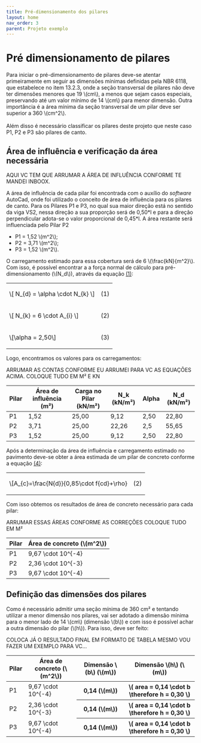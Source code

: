 ```yaml
---
title: Pré-dimensionamento dos pilares
layout: home
nav_order: 3
parent: Projeto exemplo
---
```


<!--Don't delete this script-->
<script src = "https://polyfill.io/v3/polyfill.min.js?features=es6"></script>
<script id = "MathJax-script" async src="https://cdn.jsdelivr.net/npm/mathjax@3/es5/tex-mml-chtml.js"></script>
<!--Don't delete this script-->

<h1>Pré dimensionamento de pilares</h1>

<p aligin = "justify">
Para iniciar o pré-dimensionamento de pilares deve-se atentar primeiramente em seguir as dimensões mínimas definidas pela NBR 6118, que estabelece no item 13.2.3, onde a seção transversal de pilares não deve ter dimensões menores que 19 \(cm\), a menos que sejam casos especiais, preservando até um valor mínimo de 14 \(cm\) para menor dimensão. Outra importância é a área mínima da seção transversal de um pilar deve ser superior a 360 \(cm^2\).
<br><br>
Além disso é necessário classificar os pilares deste projeto que neste caso P1, P2 e P3 são pilares de canto.
</p>

<h2>Área de influência e verificação da área necessária</h2>  

AQUI VC TEM QUE ARRUMAR A ÁREA DE INFLUÊNCIA CONFORME TE MANDEI INBOOX.

<p aligin = "justify">
A área de influência de cada pilar foi encontrada com o auxílio do <i>software</i> AutoCad, onde foi utilizado o conceito de área de influência para os pilares de canto. 
Para os Pilares P1 e P3, no qual sua maior direção está no sentido da viga VS2, nessa direção a sua proporção será de 0,50*l e para a direção perpendicular adota-se o valor proporcional de 0,45*l. A área restante será influenciada pelo Pilar P2
<ul>
    <li>P1 = 1,52 \(m^2\);</li>
    <li>P2 = 3,71 \(m^2\);</li>
    <li>P3 = 1,52 \(m^2\).</li>
</ul>

<p aligin = "justify">
O carregamento estimado para essa cobertura será de 6 \(\frac{kN}{m^2}\). Com isso, é possível encontrar a a força normal de cálculo para pré-dimensionamento (\(N_d\)), através da equação <a href="#eq1">(1)</a>:
  
  <table border = "0" style = "width:100%">
  <tr>
    <td align = "left">\[ N_{d} = \alpha \cdot N_{k} \]</td>
    <td><p align = "right" id = "eq1">(1)</p></td>
  </tr>
  <tr>
    <td align = "left">\[ N_{k} = 6 \cdot A_{i} \]</td>
    <td><p align = "right" id = "eq2">(2)</p></td>
  </tr>
  <tr>
    <td align = "left">\[\alpha = 2,50\]</td>
    <td><p align = "right" id = "eq3">(3)</p></td>
  </tr>
</table>
</p>
<p aligin = "justify">
  
Logo, encontramos os valores para os carregamentos:

ARRUMAR AS CONTAS CONFORME EU ARRUMEI PARA VC AS EQUAÇÕES ACIMA. COLOQUE TUDO EM M² E KN
  
<table style = "width:100%">
<thead>
  <tr>
    <th>Pilar</th>
    <th>Área de influência (m²)</th>
    <th>Carga no Pilar (kN/m²)</th>
    <th>N_k (kN/m²)</th>
    <th>Alpha</th>
    <th>N_d (kN/m²)</th>
  </tr>
</thead>
<tbody>
  <tr>
    <td>P1</td>
    <td>1,52</td>
    <td>25,00</td>
    <td>9,12</td>
    <td>2,50</td>
    <td>22,80</td>
  </tr>
  <tr>
    <td>P2</td>
    <td>3,71</td>
    <td>25,00</td>
    <td>22,26</td>
    <td>2,5</td>
    <td>55,65</td>
  </tr>
  <tr>
    <td>P3</td>
    <td>1,52</td>
    <td>25,00</td>
    <td>9,12</td>
    <td>2,50</td>
    <td>22,80</td>
  </tr>
</tbody>
</table>

<p aligin = "justify">
Após a determinação da área de influência e carregamento estimado no pavimento deve-se obter a área estimada de um pilar de concreto conforme a equação <a href="#eq4">(4)</a>:
</p>

<table>
  <tr>  
    <td align = "left">\[A_{c}=\frac{N{d}}{0,85\cdot f{cd}+\rho}</td>
    <td><p align = "rigth" id = "eq4">(2)</p></td>
  </tr>
</table>


<p aligin = "justify">
Com isso obtemos os resultados de área de concreto necessário para cada pilar:
</p>

ARRUMAR ESSAS ÁREAS CONFORME AS CORREÇÕES COLOQUE TUDO EM M²

<table>
<thead>
  <tr>
    <th>Pilar</th>
    <th>Área de concreto (\(m^2\))</th>
  </tr>
</thead>
<tbody>
  <tr>
    <td>P1</td>
    <td>9,67 \cdot 10^{-4} </td>
  </tr>
  <tr>
    <td>P2</td>
    <td>2,36 \cdot 10^{-3}</td>
  </tr>
  <tr>
    <td>P3</td>
    <td>9,67 \cdot 10^{-4}</td>
  </tr>
</tbody>
</table>

<h2>Definição das dimensões dos pilares</h2>

<p aligin = "justify">
Como é necessário admitir uma seção mínima de 360 cm² e tentando utilizar a menor dimensão nos pilares, vai ser adotado a dimensão mínima para o menor lado de 14 \(cm\) (dimensão \(b\)) e com isso é possível achar a outra dimensão do pilar (\(h\)). Para isso, deve ser feito:
</p>

COLOCA JÁ O RESULTADO FINAL EM FORMATO DE TABELA MESMO VOU FAZER UM EXEMPLO PARA VC...

<table>
<thead>
  <tr>
    <th>Pilar</th>
    <th>Área de concreto (\(m^2\))</th>
    <th>Dimensão \(b\) (\(m\))</th>
    <th>Dimensão \(h\) (\(m\))</th>
  </tr>
</thead>
<tbody>
  <tr>
    <td>P1</td>
    <td>9,67 \cdot 10^{-4}</td>
    <th>0,14 (\(m\))</th>
    <th>\( area = 0,14 \cdot b \therefore h =  0,30 \)</th>
  </tr>
    <tr>
    <td>P2</td>
    <td>2,36 \cdot 10^{-3}</td>
    <th>0,14 (\(m\))</th>
    <th>\( area = 0,14 \cdot b \therefore h =  0,30 \)</th>
  </tr>
    <tr>
    <td>P3</td>
    <td>9,67 \cdot 10^{-4}</td>
    <th>0,14 (\(m\))</th>
    <th>\( area = 0,14 \cdot b \therefore h =  0,30 \)</th>
  </tr>
</tbody>
</table>
